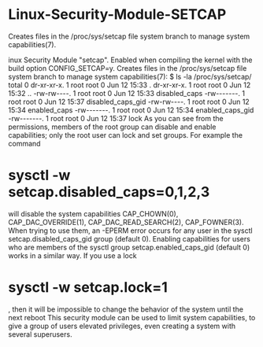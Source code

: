# Linux-Security-Module-SETCAP
Creates files in the /proc/sys/setcap file system branch to manage system capabilities(7).

inux Security Module "setcap". Enabled when compiling the kernel with the build option CONFIG_SETCAP=y. Creates files in the /proc/sys/setcap file system branch to manage system capabilities(7):
$ ls -la /proc/sys/setcap/
total 0
dr-xr-xr-x. 1 root root 0 Jun 12 15:33 .
dr-xr-xr-x. 1 root root 0 Jun 12 15:32 ..
-rw-rw----. 1 root root 0 Jun 12 15:33 disabled_caps
-rw-------. 1 root root 0 Jun 12 15:37 disabled_caps_gid
-rw-rw----. 1 root root 0 Jun 12 15:34 enabled_caps
-rw-------. 1 root root 0 Jun 12 15:34 enabled_caps_gid
-rw-------. 1 root root 0 Jun 12 15:37 lock
As you can see from the permissions, members of the root group can disable and enable capabilities; only the root user can lock and set groups.
For example the command
# sysctl -w setcap.disabled_caps=0,1,2,3
 will disable the system capabilities CAP_CHOWN(0), CAP_DAC_OVERRIDE(1), CAP_DAC_READ_SEARCH(2), CAP_FOWNER(3). When trying to use them, an -EPERM error occurs for any user in the sysctl setcap.disabled_caps_gid group (default 0).
Enabling capabilities for users who are members of the sysctl group setcap.enabled_caps_gid (default 0) works in a similar way.
If you use a lock
# sysctl -w setcap.lock=1
, then it will be impossible to change the behavior of the system until the next reboot
This security module can be used to limit system capabilities, to give a group of users elevated privileges, even creating a system with several superusers.

